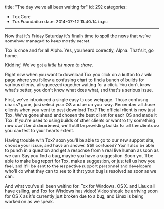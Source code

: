 title: "The day we've all been waiting for"
id: 292
categories:
  - Tox Core
  - Tox Foundation
date: 2014-07-12 15:40:14
tags:
---

Now that it's <del>Friday</del> Saturday it's finally time to spoil the news that we've somehow managed to keep mostly secret.

Tox is once and for all Alpha. Yes, you heard correctly, Alpha. That's it, go home.

Kidding! We've got a _little bit more to share._

Right now when you want to download Tox you click on a button to a wiki page where you follow a confusing chart to find a bunch of builds for various clients, all squeezed together waiting for a click. You don't know what's better, you don't know what does what, and that's a serious issue.

First, we've introduced a single easy to use webpage. Those confusing charts? gone, just select your OS and be on your way. Remember all those clients when you went to past download Tox? The official client is now just Tox. We've gone ahead and chosen the best client for each OS and made it Tox. If you're used to using builds of other clients or want to try something new don't be disheartened, we'll still be providing builds for all the clients so you can test to your hearts extent.

Having trouble with Tox? soon you'll be able to go to our new support site, choose your issue, and have an answer. Still confused? You'll also be able to punch in a question and get a response from a real live human as soon as we can. Say you find a bug, maybe you have a suggestion. Soon you'll be able to make bug report for Tox, make a suggestion, or just tell us how you feel, and it'll be sent to the respective support personnel and developers who'll do what they can to see to it that your bug is resolved as soon as we can.

And what you've all been waiting for, Tox for Windows, OS X, and Linux all have calling, and Tox for Windows has video! Video should be arriving soon for OS X as it's currently just broken due to a bug, and Linux is being worked on as we speak.